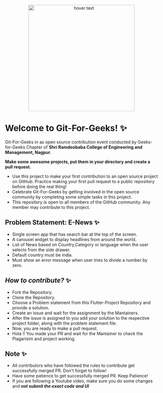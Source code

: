 <p align="center">
  <img src="https://lh5.googleusercontent.com/4dbbW-eyYqaTGAFFlLDtVO3lDVdaPSX671WExyKzLv1QI78zBUjJPE5Ek3SlTW3WCjA=w2400" width="350" title="hover text">
</p>


# **Welcome to Git-For-Geeks!** :sparkles:

Git-For-Geeks in as open source contribution event conducted by Geeks-for-Geeks Chapter of **Shri Ramdeobaba College of Engineering and Management, Nagpur**.

**Make some awesome projects, put them in your directory and create a pull request.** 

- Use this project to make your first contribution to an open source project on GitHub. Practice making your first pull request to a public repository before doing the real thing!
- Celebrate Git-For-Geeks by getting involved in the open source community by completing some simple tasks in this project.
- This repository is open to all members of the GitHub community. Any member may contribute to this project.

## **Problem Statement: E-News** :sparkles:
 - Single screen app that has search bar at the top of the screen.
 - A carousel widget to display headlines from around the world.
 - List of News based on Country,Category or language when the user selects from the side drawer.
 - Default country must be india.
 - Must show an error message  when user tries to divide a number by zero.

## ***How to contribute?*** :sparkles:

- Fork the Repository.
- Clone the Repository.
- Choose a Problem statement from this Flutter-Project Repository and provide a solution.
- Create an issue and wait for the assignment by the Mantainers.
- After the issue is assigned to you add your solution to the respective project folder, along with the problem statement file.
- Now, you are ready to make a pull request.
- Hola !! You made your PR and wait for the Mantainer to check the Plagarisim and project working.

## **Note** :sparkles:

- All contributors who have followed the rules to contribute get successfully merged PR. Don't forget to follow!
- Have some patience to get successfully merged PR. Keep Patience!
- If you are following a Youtube video, make sure you do some changes and ***not submit the exact code and UI***
